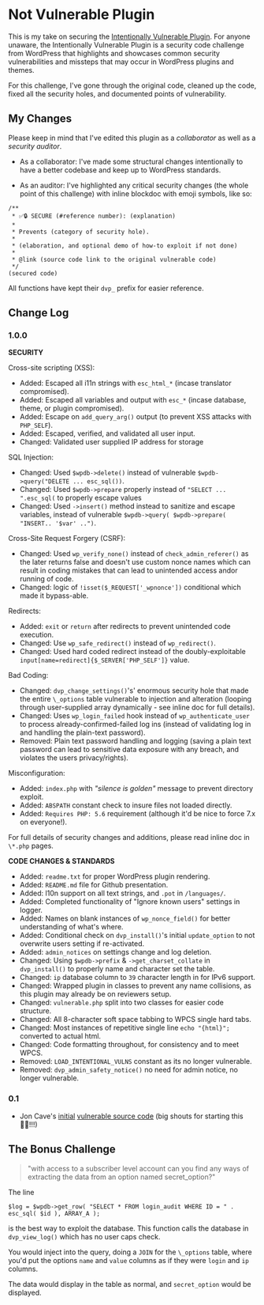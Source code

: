 # Not Vulnerable Plugin

This is my take on securing the [Intentionally Vulnerable Plugin](https://make.wordpress.org/plugins/2013/04/09/intentionally-vulnerable-plugin/). For anyone unaware, the Intentionally Vulnerable Plugin is a security code challenge from WordPress that highlights and showcases common security vulnerabilities and missteps that may occur in WordPress plugins and themes.

For this challenge, I've gone through the original code, cleaned up the code, fixed all the security holes, and documented points of vulnerability.

## My Changes

Please keep in mind that I've edited this plugin as a _collaborator_ as well as a _security auditor_.

-   As a collaborator: I've made some structural changes intentionally to have a better codebase and keep up to WordPress standards.

-   As an auditor:  I've highlighted any critical security changes (the whole point of this challenge) with inline blockdoc with emoji symbols, like so:

```
/**
 * ✅🔒 SECURE (#reference number): (explanation)
 *
 * Prevents (category of security hole).
 *
 * (elaboration, and optional demo of how-to exploit if not done)
 *
 * @link (source code link to the original vulnerable code)
 */
(secured code)
```

All functions have kept their `dvp_` prefix for easier reference.

## Change Log

### 1.0.0

**SECURITY**

Cross-site scripting (XSS):
-   Added: Escaped all i11n strings with `esc_html_*` (incase translator compromised).
-   Added: Escaped all variables and output with `esc_*` (incase database, theme, or plugin compromised).
-   Added: Escape on `add_query_arg()` output (to prevent XSS attacks with `PHP_SELF`).
-   Added: Escaped, verified, and validated all user input.
-   Changed: Validated user supplied IP address for storage

SQL Injection:
-   Changed: Used `$wpdb->delete()` instead of vulnerable `$wpdb->query("DELETE ... esc_sql())`.
-   Changed: Used `$wpdb->prepare` properly instead of `"SELECT ... ".esc_sql(` to properly escape values
-   Changed: Used `->insert()` method instead to sanitize and escape variables, instead of vulnerable `$wpdb->query( $wpdb->prepare( "INSERT.. '$var' ..")`.

Cross-Site Request Forgery (CSRF):
-   Changed: Used `wp_verify_none()` instead of `check_admin_referer()` as the later returns false and doesn't use custom nonce names which can result in coding mistakes that can lead to unintended access andor running of code.
-   Changed: logic of `!isset($_REQUEST['_wpnonce'])` conditional which made it bypass-able.

Redirects:
-   Added: `exit` or `return` after redirects to prevent unintended code execution.
-   Changed: Use `wp_safe_redirect()` instead of `wp_redirect()`.
-   Changed: Used hard coded redirect instead of the doubly-exploitable `input[name=redirect]{$_SERVER['PHP_SELF']}` value.

Bad Coding:
-   Changed: `dvp_change_settings()`'s' enormous security hole that made the entire `\_options` table vulnerable to injection and alteration (looping through user-supplied array dynamically - see inline doc for full details).
-   Changed: Uses `wp_login_failed` hook instead of `wp_authenticate_user` to process already-confirmed-failed log ins (instead of validating log in and handling the plain-text password).
-   Removed: Plain text password handling and logging (saving a plain text password can lead to sensitive data exposure with any breach, and violates the users privacy/rights).

Misconfiguration:
-   Added: `index.php` with _"silence is golden"_ message to prevent directory exploit.
-   Added: `ABSPATH` constant check to insure files not loaded directly.
-   Added: `Requires PHP: 5.6` requirement (although it'd be nice to force 7.x on everyone!).

For full details of security changes and additions, please read inline doc in `\*.php` pages.

**CODE CHANGES & STANDARDS**

-   Added: `readme.txt` for proper WordPress plugin rendering.
-   Added: `README.md` file for Github presentation.
-   Added: l10n support on all text strings, and `.pot` in `/languages/`.
-   Added: Completed functionality of "Ignore known users" settings in logger.
-   Added: Names on blank instances of `wp_nonce_field()` for better understanding of what's where.
-   Added: Conditional check on `dvp_install()`'s initial `update_option` to not overwrite users setting if re-activated.
-   Added: `admin_notices` on settings change and log deletion.
-   Changed: Using `$wpdb->prefix` &amp; `->get_charset_collate` in `dvp_install()` to properly name and character set the table.
-   Changed: `ip` database column to `39` character length in for IPv6 support.
-   Changed: Wrapped plugin in classes to prevent any name collisions, as this plugin may already be on reviewers setup.
-   Changed: `vulnerable.php` split into two classes for easier code structure.
-   Changed: All 8-character soft space tabbing to WPCS single hard tabs.
-   Changed: Most instances of repetitive single line `echo "{html}";` converted to actual html.
-   Changed: Code formatting throughout, for consistency and to meet WPCS.
-   Removed: `LOAD_INTENTIONAL_VULNS` constant as its no longer vulnerable.
-   Removed: `dvp_admin_safety_notice()` no need for admin notice, no longer vulnerable.

### 0.1

-   Jon Cave's [initial](https://make.wordpress.org/plugins/2013/04/09/intentionally-vulnerable-plugin/) [vulnerable source code](https://gist.github.com/joncave/5348689) (big shouts for starting this 🙏🏻!!!)


## The Bonus Challenge

> "with access to a subscriber level account can you find any ways of extracting the data from an option named secret_option?"

The line

```
$log = $wpdb->get_row( "SELECT * FROM login_audit WHERE ID = " . esc_sql( $id ), ARRAY_A );
```

is the best way to exploit the database. This function calls the database in `dvp_view_log()` which has no user caps check.

You would inject into the query, doing a `JOIN` for the `\_options` table, where you'd put the options `name` and `value` columns as if they were `login` and `ip` columns.

The data would display in the table as normal, and `secret_option` would be displayed.
